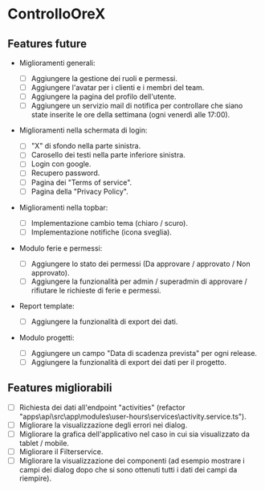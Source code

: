 # ControlloOreX

## Features future

- Miglioramenti generali:

  - [ ] Aggiungere la gestione dei ruoli e permessi.
  - [ ] Aggiungere l'avatar per i clienti e i membri del team.
  - [ ] Aggiungere la pagina del profilo dell'utente.
  - [ ] Aggiungere un servizio mail di notifica per controllare che siano state inserite le ore della settimana (ogni venerdì alle 17:00).

- Miglioramenti nella schermata di login:

  - [ ] "X" di sfondo nella parte sinistra.
  - [ ] Carosello dei testi nella parte inferiore sinistra.
  - [ ] Login con google.
  - [ ] Recupero password.
  - [ ] Pagina dei "Terms of service".
  - [ ] Pagina della "Privacy Policy".

- Miglioramenti nella topbar:

  - [ ] Implementazione cambio tema (chiaro / scuro).
  - [ ] Implementazione notifiche (icona sveglia).

- Modulo ferie e permessi:

  - [ ] Aggiungere lo stato dei permessi (Da approvare / approvato / Non approvato).
  - [ ] Aggiungere la funzionalità per admin / superadmin di approvare / rifiutare le richieste di ferie e permessi.

- Report template:

  - [ ] Aggiungere la funzionalità di export dei dati.

- Modulo progetti:
  - [ ] Aggiungere un campo "Data di scadenza prevista" per ogni release.
  - [ ] Aggiungere la funzionalità di export dei dati per il progetto.

## Features migliorabili

- [ ] Richiesta dei dati all'endpoint "activities" (refactor "apps\api\src\app\modules\user-hours\services\activity.service.ts").
- [ ] Migliorare la visualizzazione degli errori nei dialog.
- [ ] Migliorare la grafica dell'applicativo nel caso in cui sia visualizzato da tablet / mobile.
- [ ] Migliorare il Filterservice.
- [ ] Migliorare la visualizzazione dei componenti (ad esempio mostrare i campi dei dialog dopo che si sono ottenuti tutti i dati dei campi da riempire).
